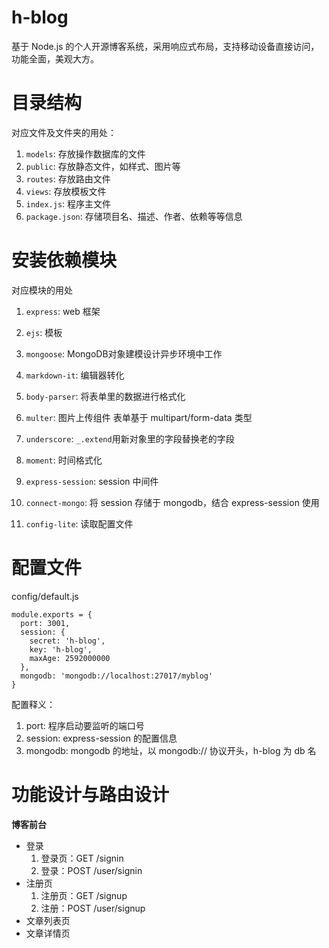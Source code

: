 # h-blog

基于 Node.js 的个人开源博客系统，采用响应式布局，支持移动设备直接访问，功能全面，美观大方。



# 目录结构

对应文件及文件夹的用处：

1. `models`: 存放操作数据库的文件
2. `public`: 存放静态文件，如样式、图片等
3. `routes`: 存放路由文件
4. `views`: 存放模板文件
5. `index.js`: 程序主文件
6. `package.json`: 存储项目名、描述、作者、依赖等等信息


# 安装依赖模块

对应模块的用处

1. `express`: web 框架
2. `ejs`: 模板
3. `mongoose`: MongoDB对象建模设计异步环境中工作
4. `markdown-it`: 编辑器转化
5. `body-parser`: 将表单里的数据进行格式化
6. `multer`: 图片上传组件 表单基于 multipart/form-data 类型
7. `underscore`: `_.extend`用新对象里的字段替换老的字段
8. `moment`: 时间格式化

1. `express-session`: session 中间件
1. `connect-mongo`: 将 session 存储于 mongodb，结合 express-session 使用

1. `config-lite`: 读取配置文件

# 配置文件

config/default.js

```
module.exports = {
  port: 3001,
  session: {
    secret: 'h-blog',
    key: 'h-blog',
    maxAge: 2592000000
  },
  mongodb: 'mongodb://localhost:27017/myblog'
}
```

配置释义：

1. port: 程序启动要监听的端口号
2. session: express-session 的配置信息
3. mongodb: mongodb 的地址，以 mongodb:// 协议开头，h-blog 为 db 名


# 功能设计与路由设计

**博客前台**

- 登录
	1. 登录页：GET /signin
	2. 登录：POST /user/signin
- 注册页
	1. 注册页：GET /signup
	2. 注册：POST /user/signup
- 文章列表页
- 文章详情页



